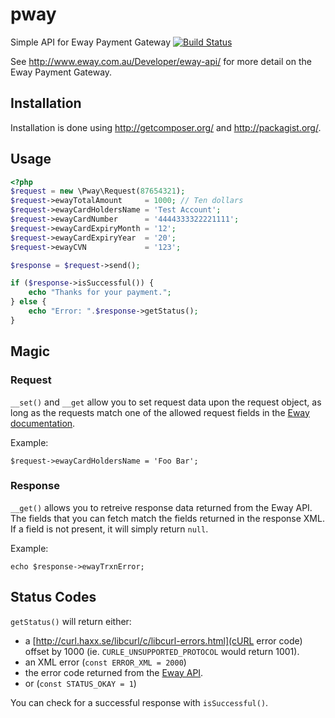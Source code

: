 # pway

Simple API for Eway Payment Gateway [![Build Status](https://secure.travis-ci.org/bluedogtraining/pway.png?branch=master)](http://travis-ci.org/bluedogtraining/pway)

See <http://www.eway.com.au/Developer/eway-api/> for more detail on the
Eway Payment Gateway.


## Installation

Installation is done using <http://getcomposer.org/> and
<http://packagist.org/>.

## Usage

```php
<?php
$request = new \Pway\Request(87654321);
$request->ewayTotalAmount     = 1000; // Ten dollars
$request->ewayCardHoldersName = 'Test Account';
$request->ewayCardNumber      = '4444333322221111';
$request->ewayCardExpiryMonth = '12';
$request->ewayCardExpiryYear  = '20';
$request->ewayCVN             = '123';

$response = $request->send();

if ($response->isSuccessful()) {
    echo "Thanks for your payment.";
} else {
    echo "Error: ".$response->getStatus();
}
```

## Magic

### Request

`__set()` and `__get` allow you to set request data upon the request
object, as long as the requests match one of the allowed request fields
in the [Eway
documentation](http://www.eway.com.au/Developer/eway-api/direct-payment-solution.aspx).

Example:

    $request->ewayCardHoldersName = 'Foo Bar';

### Response

`__get()` allows you to retreive response data returned from the Eway
API. The fields that you can fetch match the fields returned in the
response XML. If a field is not present, it will simply return `null`.

Example:

    echo $response->ewayTrxnError;

## Status Codes

`getStatus()` will return either:

* a [http://curl.haxx.se/libcurl/c/libcurl-errors.html](cURL error code)
offset by 1000 (ie. `CURLE_UNSUPPORTED_PROTOCOL` would return 1001).
* an XML error (`const ERROR_XML = 2000`)
* the error code returned from the [Eway
  API](http://www.eway.com.au/Developer/payment-code/transaction-results-response-codes.aspx).
* or (`const STATUS_OKAY = 1`)

You can check for a successful response with `isSuccessful()`.

